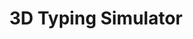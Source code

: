 ---
layout : default
title : 3D Typing Simulator
description : Typing practice software that uses the cubic dimension to create an immersive experience. Users can practice typing on different faces of the cube.
category: game
lien : https://github.com/keycube
image : "../assets/img/keyboardcustomization.png"
---